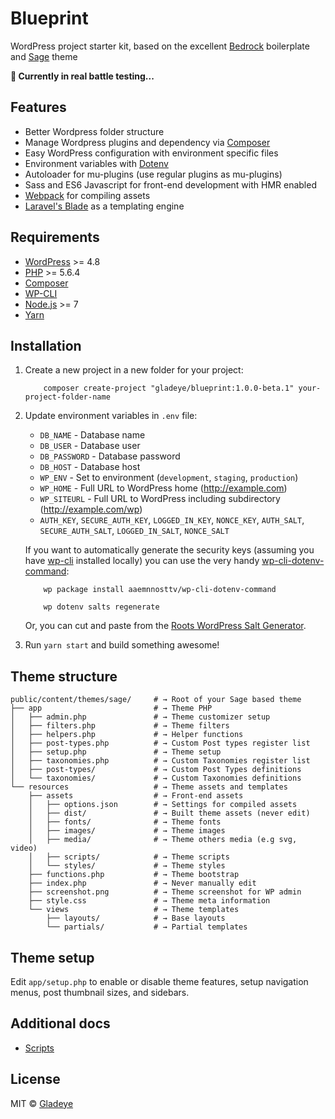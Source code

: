 # Blueprint

WordPress project starter kit, based on the excellent [Bedrock](https://roots.io/bedrock/) boilerplate and [Sage](https://roots.io/sage/) theme

**🚨 Currently in real battle testing...**

## Features

- Better Wordpress folder structure
- Manage Wordpress plugins and dependency via [Composer](https://getcomposer.org/)
- Easy WordPress configuration with environment specific files
- Environment variables with [Dotenv](https://github.com/vlucas/phpdotenv)
- Autoloader for mu-plugins (use regular plugins as mu-plugins)
- Sass and ES6 Javascript for front-end development with HMR enabled
- [Webpack](https://webpack.js.org/) for compiling assets
- [Laravel's Blade](https://laravel.com/docs/5.3/blade) as a templating engine


## Requirements

- [WordPress](https://wordpress.org/) >= 4.8
- [PHP](http://php.net/manual/en/install.php) >= 5.6.4
- [Composer](https://getcomposer.org/download/)
- [WP-CLI](http://wp-cli.org/)
- [Node.js](http://nodejs.org/) >= 7
- [Yarn](https://yarnpkg.com/en/docs/install)

## Installation

1. Create a new project in a new folder for your project:

    ```
        composer create-project "gladeye/blueprint:1.0.0-beta.1" your-project-folder-name
    ```

2. Update environment variables in `.env`  file:
    - `DB_NAME` - Database name
    - `DB_USER` - Database user
    - `DB_PASSWORD` - Database password
    - `DB_HOST` - Database host
    - `WP_ENV` - Set to environment (`development`, `staging`, `production`)
    - `WP_HOME` - Full URL to WordPress home (http://example.com)
    - `WP_SITEURL` - Full URL to WordPress including subdirectory (http://example.com/wp)
    - `AUTH_KEY`, `SECURE_AUTH_KEY`, `LOGGED_IN_KEY`, `NONCE_KEY`, `AUTH_SALT`, `SECURE_AUTH_SALT`, `LOGGED_IN_SALT`, `NONCE_SALT`

    If you want to automatically generate the security keys (assuming you have [wp-cli][wp-cli] installed locally) you can use the very handy [wp-cli-dotenv-command][wp-cli-dotenv]:

    ```
        wp package install aaemnnosttv/wp-cli-dotenv-command

        wp dotenv salts regenerate
    ```

    Or, you can cut and paste from the [Roots WordPress Salt Generator][roots-wp-salt].

3. Run `yarn start` and build something awesome!

## Theme structure

```shell
public/content/themes/sage/     # → Root of your Sage based theme
├── app                         # → Theme PHP
│   ├── admin.php               # → Theme customizer setup
│   ├── filters.php             # → Theme filters
│   ├── helpers.php             # → Helper functions
│   ├── post-types.php          # → Custom Post types register list
│   ├── setup.php               # → Theme setup
│   ├── taxonomies.php          # → Custom Taxonomies register list
│   ├── post-types/             # → Custom Post Types definitions
│   └── taxonomies/             # → Custom Taxonomies definitions
└── resources                   # → Theme assets and templates
    ├── assets                  # → Front-end assets
    │   ├── options.json        # → Settings for compiled assets
    │   ├── dist/               # → Built theme assets (never edit)
    │   ├── fonts/              # → Theme fonts
    │   ├── images/             # → Theme images
    │   ├── media/              # → Theme others media (e.g svg, video)
    │   ├── scripts/            # → Theme scripts
    │   └── styles/             # → Theme styles
    ├── functions.php           # → Theme bootstrap
    ├── index.php               # → Never manually edit
    ├── screenshot.png          # → Theme screenshot for WP admin
    ├── style.css               # → Theme meta information
    └── views                   # → Theme templates
        ├── layouts/            # → Base layouts
        └── partials/           # → Partial templates
```


## Theme setup

Edit `app/setup.php` to enable or disable theme features, setup navigation menus, post thumbnail sizes, and sidebars.


[wp-cli]:http://wp-cli.org/
[roots-wp-salt]:https://roots.io/salts.html
[wp-cli-dotenv]:https://github.com/aaemnnosttv/wp-cli-dotenv-command

## Additional docs

- [Scripts](public/content/themes/sage/resources/assets/scripts)

## License

MIT © [Gladeye](https://gladeye.com)
